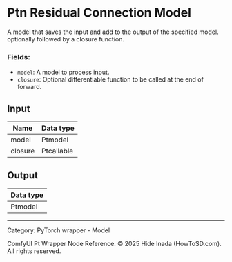 # Ptn Residual Connection Model
A model that saves the input and add to the output of the specified model.
optionally followed by a closure function.

### Fields:  
- `model`: A model to process input.
- `closure`: Optional differentiable function to be called at the end of forward.

## Input
| Name | Data type |
|---|---|
| model | Ptmodel |
| closure | Ptcallable |

## Output
| Data type |
|---|
| Ptmodel |

<HR>
Category: PyTorch wrapper - Model

ComfyUI Pt Wrapper Node Reference. © 2025 Hide Inada (HowToSD.com). All rights reserved.

